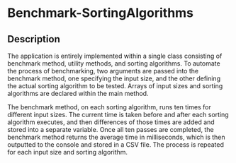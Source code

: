 # Benchmark-SortingAlgorithms

## Description
The application is entirely implemented within a single class consisting of benchmark method, utility methods, and sorting algorithms. To automate the process of benchmarking, two arguments are passed into the benchmark method, one specifying the input size, and the other defining the actual sorting algorithm to be tested. Arrays of input sizes and sorting algorithms are declared within the main method.

The benchmark method, on each sorting algorithm, runs ten times for different input sizes. The current time is taken before and after each sorting algorithm executes, and then differences of those times are added and stored into a separate variable. Once all ten passes are completed, the benchmark method returns the average time in milliseconds, which is then outputted to the console and stored in a CSV file. The process is repeated for each input size and sorting algorithm.
